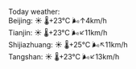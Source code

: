 Today weather:  
Beijing: ☀️   🌡️+23°C 🌬️↑4km/h  
Tianjin: ☀️   🌡️+23°C 🌬️↙11km/h  
Shijiazhuang: ☀️   🌡️+25°C 🌬️↖11km/h  
Tangshan: ☀️   🌡️+23°C 🌬️↙13km/h  
